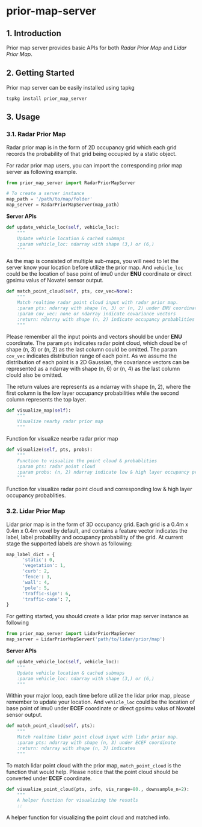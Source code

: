 
# prior-map-server

## 1. Introduction

Prior map server provides basic APIs for both *Radar Prior Map* and *Lidar Prior Map*. 

## 2. Getting Started

Prior map server can be easily installed using tapkg
```
tspkg install prior_map_server
```

## 3. Usage

### 3.1. Radar Prior Map

Radar prior map is in the form of 2D occupancy grid which each grid records the probability of that grid being occupied by a static object. 

For radar prior map users, you can import the corresponding prior map server as following example.
```python
from prior_map_server import RadarPriorMapServer

# To create a server instance
map_path = '/path/to/map/folder'
map_server = RadarPriorMapServer(map_path)
```

**Server APIs**

```python
def update_vehicle_loc(self, vehicle_loc):
	"""
	Update vehicle location & cached submaps
	:param vehicle_loc: ndarray with shape (3,) or (6,)
	"""
```
As the map is consisted of multiple sub-maps, you will need to let the server know your location before utilize the prior map. And `vehicle_loc` could be the location of base point of imu0 under **ENU** coordinate or direct gpsimu valus of Novatel sensor output.

```python
def match_point_cloud(self, pts, cov_vec=None):
	"""
	Match realtime radar point cloud input with radar prior map.
	:param pts: ndarray with shape (n, 3) or (n, 2) under ENU coordinate
	:param cov_vec: none or ndarray indicate covariance vectors
	:return: ndarray with shape (n, 2) indicate occupancy probablities 
	"""
```
Please remember all the input points and vectors should be under **ENU** coordinate. The param `pts` indicates radar point cloud, which cloud be of shape (n, 3) or (n, 2) as the last column could be omitted. The param `cov_vec` indicates distribution range of each point. As we assume the distribution of each point is a 2D Gaussian, the covariance vectors can be represented as a ndarray with shape (n, 6) or (n, 4) as the last column clould also be omitted.

The return values are represents as a ndarray with shape (n, 2), where the first column is the low layer occupancy probabilities while the second column represents the top layer.

```python
def visualize_map(self):  
	"""  
	Visualize nearby radar prior map
	"""
```
Function for visualize nearbe radar prior map

```python
def visualize(self, pts, probs):  
	"""  
	Function to visualize the point cloud & probablities 
	:param pts: radar point cloud 
	:param probs: (n, 2) ndarray indicate low & high layer occupancy probablities 
	"""
```
Function for visualize radar point cloud and corresponding low & high layer occupancy probablities.


### 3.2. Lidar Prior Map

Lidar prior map is in the form of 3D occupancy grid. Each grid is a 0.4m x 0.4m x 0.4m voxel by default, and contains a feature vector indicates the label, label probability and occupancy probability of the grid. At current stage the supported labels are shown as following:

```python
map_label_dict = {  
	  'static': 0,  
	  'vegetation': 1,  
	  'curb': 2,  
	  'fence': 3,  
	  'wall': 4,  
	  'pole': 5,  
	  'traffic-sign': 6,  
	  'traffic-cone': 7,  
}
```

For getting started, you should create a lidar prior map server instance as following
```python
from prior_map_server import LidarPriorMapServer
map_server = LidarPriorMapServer('path/to/lidar/prior/map')
```

**Server APIs**
```python
def update_vehicle_loc(self, vehicle_loc):  
	"""
	Update vehicle location & cached submaps
	:param vehicle_loc: ndarray with shape (3,) or (6,)
	"""
```
Within your major loop, each time before utilize the lidar prior map, please remember to update your location.  And `vehicle_loc` could be the location of base point of imu0 under **ECEF** coordinate or direct gpsimu valus of Novatel sensor output.

```python
def match_point_cloud(self, pts):  
	"""
	Match realtime lidar point cloud input with lidar prior map.
	:param pts: ndarray with shape (n, 3) under ECEF coordinate
	:return: ndarray with shape (n, 3) indicates 
	"""
```
To match lidar point cloud with the prior map, `match_point_cloud` is the function that would help. Please notice that the point cloud should be converted under **ECEF** coordinate. 

```python
def visualize_point_cloud(pts, info, vis_range=80., downsample_n=2):
	"""
	A helper function for visualizing the resutls
	::
```
A helper function for visualizing the point cloud and matched info.
<!--stackedit_data:
eyJoaXN0b3J5IjpbLTEyOTY2NDk4MDIsLTE0Mjc1ODI1MjVdfQ
==
-->